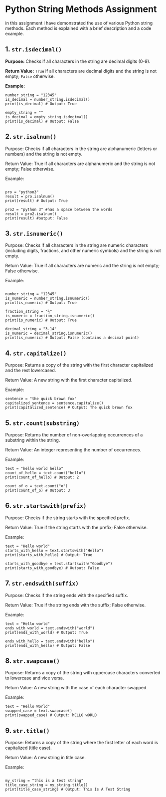 # Python String Methods Assignment

in this assignment i have demonstrated the use of various Python string methods. Each method is explained with a brief description and a code example.

## 1. `str.isdecimal()`

**Purpose:** Checks if all characters in the string are decimal digits (0-9).

**Return Value:** `True` if all characters are decimal digits and the string is not empty; `False` otherwise.

**Example:**

```
number_string = "12345"
is_decimal = number_string.isdecimal()
print(is_decimal) # Output: True

empty_string = ""
is_decimal = empty_string.isdecimal()
print(is_decimal) # Output: False

 ```

## 2. `str.isalnum()`

Purpose: Checks if all characters in the string are alphanumeric (letters or numbers) and the string is not empty.

Return Value: True if all characters are alphanumeric and the string is not empty; False otherwise.

Example:


```

pro = "python3"
result = pro.isalnum()
print(result) # Output: True

pro2 = "python 3" #has a space between the words
result = pro2.isalnum()
print(result) #output: False

```
## 3. `str.isnumeric()`

Purpose: Checks if all characters in the string are numeric characters (including digits, fractions, and other numeric symbols) and the string is not empty.

Return Value: True if all characters are numeric and the string is not empty; False otherwise.

Example:


```

number_string = "12345"
is_numeric = number_string.isnumeric()
print(is_numeric) # Output: True

fraction_string = "½"
is_numeric = fraction_string.isnumeric()
print(is_numeric) # Output: True

decimal_string = "3.14"
is_numeric = decimal_string.isnumeric()
print(is_numeric) # Output: False (contains a decimal point)

```

## 4. `str.capitalize()`

Purpose: Returns a copy of the string with the first character capitalized and the rest lowercased.

Return Value: A new string with the first character capitalized.

Example:


```
sentence = "the quick brown fox"
capitalized_sentence = sentence.capitalize()
print(capitalized_sentence) # Output: The quick brown fox

```

## 5. `str.count(substring)`

Purpose: Returns the number of non-overlapping occurrences of a substring within the string.

Return Value: An integer representing the number of occurrences.

Example:


```
text = "hello world hello"
count_of_hello = text.count("hello")
print(count_of_hello) # Output: 2

count_of_o = text.count("o")
print(count_of_o) # Output: 3
```

## 6. `str.startswith(prefix)`

Purpose: Checks if the string starts with the specified prefix.

Return Value: True if the string starts with the prefix; False otherwise.

Example:


```
text = "Hello world"
starts_with_hello = text.startswith("Hello")
print(starts_with_hello) # Output: True

starts_with_goodbye = text.startswith("Goodbye")
print(starts_with_goodbye) # Output: False

```

## 7. `str.endswith(suffix)`

Purpose: Checks if the string ends with the specified suffix.

Return Value: True if the string ends with the suffix; False otherwise.

Example:


```
text = "Hello world"
ends_with_world = text.endswith("world")
print(ends_with_world) # Output: True

ends_with_hello = text.endswith("hello")
print(ends_with_hello) # Output: False

```

## 8. `str.swapcase()`

Purpose: Returns a copy of the string with uppercase characters converted to lowercase and vice versa.

Return Value: A new string with the case of each character swapped.

Example:


```
text = "Hello World"
swapped_case = text.swapcase()
print(swapped_case) # Output: hELLO wORLD

```

## 9. `str.title()`

Purpose: Returns a copy of the string where the first letter of each word is capitalized (title case).

Return Value: A new string in title case.

Example:


```

my_string = "this is a test string"
title_case_string = my_string.title()
print(title_case_string) # Output: This Is A Test String

```

